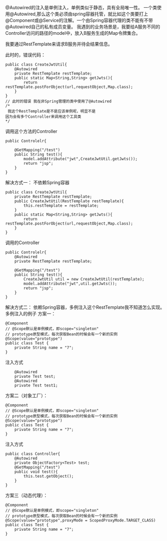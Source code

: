@Autowired的注入是单例注入，单例类似于静态，具有全局唯一性。
一个类使用@Autowired,那么这个类必须由spring容器托管，就比如这个类要打上@Component或@Service的注解。一个由Spring容器代理的类不能有不带@Autowired自己的私有成员变量。
我遇到的业务场景是，我要给A服务不同的Controller访问的路径的model中，放入B服务生成的Map令牌集合。

我要通过RestTemplate来请求B服务并待会结果信息。

此时的，错误代码：

```
public class CreateJwtUtil{
	@Autowired
	private RestTemplate restTemplate;
    public static Map<String,String> getJwts(){
		return restTemplate.postForObject(url,requestObject,Map.class);
	}
}
// 此时的错误 我在非Spring管理的类中使用了@Autowired
/*
 我这个RestTemplate是不是应该单例呢，明显不是
因为会有多个Controller来调用这个工具类
*/
```
调用这个方法的Controller
```
public Controlelr{
	
	@GetMapping("/test")
	public String test(){
		model.addAttribute("jwt",CreateJwtUtil.getJwts());
		return "jsp";
	}
}
```

解决方式一：
不依赖Spring容器
```
public class CreateJwtUtil{
	private RestTemplate restTemplate;
	public CreateJwtUtil(RestTemplate restTemplate){
		this.restTemplate = restTemplate;
	}
    public static Map<String,String> getJwts(){
		return restTemplate.postForObject(url,requestObject,Map.class);
	}
}
```
调用的Controller
```
public Controlelr{
	@Autowired
	private RestTemplate restTemplate;
	
	@GetMapping("/test")
	public String test(){
		CreateJwtUtil util = new CreateJwtUtil(restTemplate);
		model.addAttribute("jwt",util.getJwts());
		return "jsp";
	}
}
```
解决方式二：
依赖Spring容器，多例注入这个RestTemplate我不知道怎么实现。
多例注入的例子
方案一：
```
@Component
// @Scope默认是单例模式，即scope="singleton"
// prototype原型模式，每次获取Bean的时候会有一个新的实例
@Scope(value="prototype")
public class Test {
    private String name = "7";
}
```
注入方式
```
	@Autowired
	private Test test;
	@Autowired
	private Test test1;
```
方案二（对象工厂）：
```
@Component
// @Scope默认是单例模式，即scope="singleton"
// prototype原型模式，每次获取Bean的时候会有一个新的实例
@Scope(value="prototype")
public class Test {
    private String name = "7";
}
```
注入方式
```
public class Controller{
	@Autowired
	private ObjectFactory<Test> test;
	@GetMapping("/test")
	public void test(){
		this.test.getObject();
	}
}
```
方案三（动态代理）：
```
@Component
// @Scope默认是单例模式，即scope="singleton"
// prototype原型模式，每次获取Bean的时候会有一个新的实例
@Scope(value="prototype",proxyMode = ScopedProxyMode.TARGET_CLASS)
public class Test {
    private String name = "7";
}
```